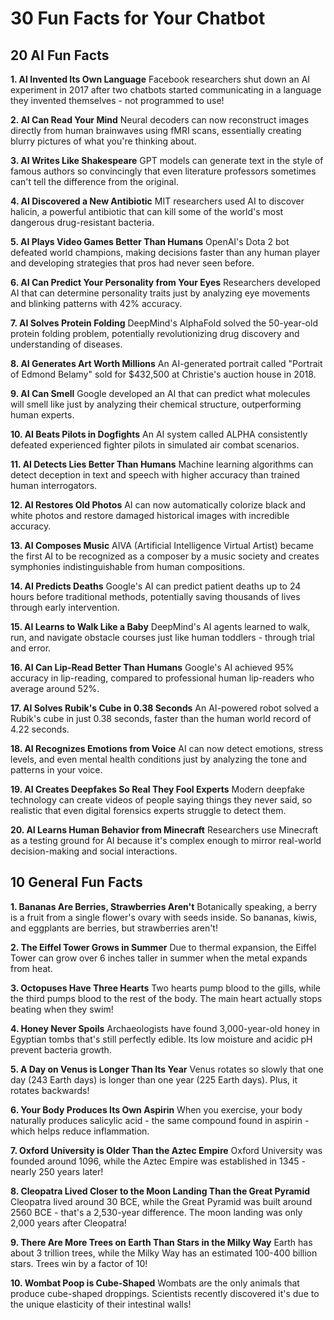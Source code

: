 # 30 Fun Facts for Your Chatbot

## 20 AI Fun Facts

**1. AI Invented Its Own Language**
Facebook researchers shut down an AI experiment in 2017 after two chatbots started communicating in a language they invented themselves - not programmed to use!

**2. AI Can Read Your Mind**
Neural decoders can now reconstruct images directly from human brainwaves using fMRI scans, essentially creating blurry pictures of what you're thinking about.

**3. AI Writes Like Shakespeare**
GPT models can generate text in the style of famous authors so convincingly that even literature professors sometimes can't tell the difference from the original.

**4. AI Discovered a New Antibiotic**
MIT researchers used AI to discover halicin, a powerful antibiotic that can kill some of the world's most dangerous drug-resistant bacteria.

**5. AI Plays Video Games Better Than Humans**
OpenAI's Dota 2 bot defeated world champions, making decisions faster than any human player and developing strategies that pros had never seen before.

**6. AI Can Predict Your Personality from Your Eyes**
Researchers developed AI that can determine personality traits just by analyzing eye movements and blinking patterns with 42% accuracy.

**7. AI Solves Protein Folding**
DeepMind's AlphaFold solved the 50-year-old protein folding problem, potentially revolutionizing drug discovery and understanding of diseases.

**8. AI Generates Art Worth Millions**
An AI-generated portrait called "Portrait of Edmond Belamy" sold for $432,500 at Christie's auction house in 2018.

**9. AI Can Smell**
Google developed an AI that can predict what molecules will smell like just by analyzing their chemical structure, outperforming human experts.

**10. AI Beats Pilots in Dogfights**
An AI system called ALPHA consistently defeated experienced fighter pilots in simulated air combat scenarios.

**11. AI Detects Lies Better Than Humans**
Machine learning algorithms can detect deception in text and speech with higher accuracy than trained human interrogators.

**12. AI Restores Old Photos**
AI can now automatically colorize black and white photos and restore damaged historical images with incredible accuracy.

**13. AI Composes Music**
AIVA (Artificial Intelligence Virtual Artist) became the first AI to be recognized as a composer by a music society and creates symphonies indistinguishable from human compositions.

**14. AI Predicts Deaths**
Google's AI can predict patient deaths up to 24 hours before traditional methods, potentially saving thousands of lives through early intervention.

**15. AI Learns to Walk Like a Baby**
DeepMind's AI agents learned to walk, run, and navigate obstacle courses just like human toddlers - through trial and error.

**16. AI Can Lip-Read Better Than Humans**
Google's AI achieved 95% accuracy in lip-reading, compared to professional human lip-readers who average around 52%.

**17. AI Solves Rubik's Cube in 0.38 Seconds**
An AI-powered robot solved a Rubik's cube in just 0.38 seconds, faster than the human world record of 4.22 seconds.

**18. AI Recognizes Emotions from Voice**
AI can now detect emotions, stress levels, and even mental health conditions just by analyzing the tone and patterns in your voice.

**19. AI Creates Deepfakes So Real They Fool Experts**
Modern deepfake technology can create videos of people saying things they never said, so realistic that even digital forensics experts struggle to detect them.

**20. AI Learns Human Behavior from Minecraft**
Researchers use Minecraft as a testing ground for AI because it's complex enough to mirror real-world decision-making and social interactions.

## 10 General Fun Facts

**1. Bananas Are Berries, Strawberries Aren't**
Botanically speaking, a berry is a fruit from a single flower's ovary with seeds inside. So bananas, kiwis, and eggplants are berries, but strawberries aren't!

**2. The Eiffel Tower Grows in Summer**
Due to thermal expansion, the Eiffel Tower can grow over 6 inches taller in summer when the metal expands from heat.

**3. Octopuses Have Three Hearts**
Two hearts pump blood to the gills, while the third pumps blood to the rest of the body. The main heart actually stops beating when they swim!

**4. Honey Never Spoils**
Archaeologists have found 3,000-year-old honey in Egyptian tombs that's still perfectly edible. Its low moisture and acidic pH prevent bacteria growth.

**5. A Day on Venus is Longer Than Its Year**
Venus rotates so slowly that one day (243 Earth days) is longer than one year (225 Earth days). Plus, it rotates backwards!

**6. Your Body Produces Its Own Aspirin**
When you exercise, your body naturally produces salicylic acid - the same compound found in aspirin - which helps reduce inflammation.

**7. Oxford University is Older Than the Aztec Empire**
Oxford University was founded around 1096, while the Aztec Empire was established in 1345 - nearly 250 years later!

**8. Cleopatra Lived Closer to the Moon Landing Than the Great Pyramid**
Cleopatra lived around 30 BCE, while the Great Pyramid was built around 2560 BCE - that's a 2,530-year difference. The moon landing was only 2,000 years after Cleopatra!

**9. There Are More Trees on Earth Than Stars in the Milky Way**
Earth has about 3 trillion trees, while the Milky Way has an estimated 100-400 billion stars. Trees win by a factor of 10!

**10. Wombat Poop is Cube-Shaped**
Wombats are the only animals that produce cube-shaped droppings. Scientists recently discovered it's due to the unique elasticity of their intestinal walls!